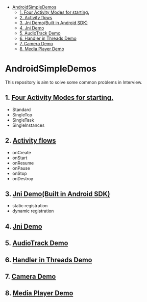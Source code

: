 
<!-- vim-markdown-toc GFM -->

* [AndroidSimpleDemos](#androidsimpledemos)
    * [1. Four Activity Modes for starting.](#1-four-activity-modes-for-starting)
    * [2. Activity flows](#2-activity-flows)
    * [3. Jni Demo(Built in Android SDK)](#3-jni-demobuilt-in-android-sdk)
    * [4. Jni Demo](#4-jni-demo)
    * [5. AudioTrack Demo](#5-audiotrack-demo)
    * [6. Handler in Threads Demo](#6-handler-in-threads-demo)
    * [7. Camera Demo](#7-camera-demo)
    * [8. Media Player Demo](#8-media-player-demo)

<!-- vim-markdown-toc -->

# AndroidSimpleDemos

This repository is aim to solve some common problems in Interview.


## 1. [Four Activity Modes for starting.](ActivitiesMode/README.md)

- Standard
- SingleTop
- SingleTask
- SingleInstances

## 2. [Activity flows](ActivityLifeCycle/README.md)

- onCreate
- onStart
- onResume
- onPause
- onStop
- onDestroy


## 3. [Jni Demo(Built in Android SDK)](JniDemoForAndroidStudio/README.md)

- static registration
- dynamic registration

## 4. [Jni Demo](JniDemo/README.md)

## 5. [AudioTrack Demo](AudioTrackDemo/README.md)

## 6. [Handler in Threads Demo](HandlerTest/README.md)

## 7. [Camera Demo](CameraDemo/README.md)

## 8. [Media Player Demo](MediaPlayerDemo/README.md)
